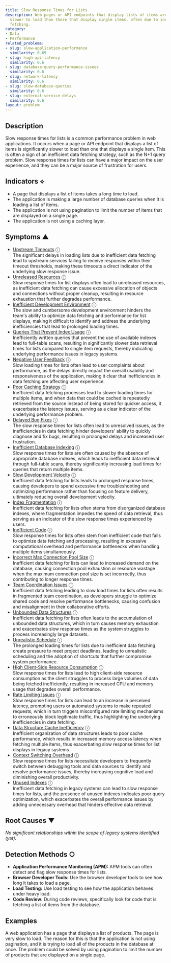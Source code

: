 ```yaml
---
title: Slow Response Times for Lists
description: Web pages or API endpoints that display lists of items are significantly
  slower to load than those that display single items, often due to inefficient data
  fetching.
category:
- Data
- Performance
related_problems:
- slug: slow-application-performance
  similarity: 0.65
- slug: high-api-latency
  similarity: 0.6
- slug: database-query-performance-issues
  similarity: 0.6
- slug: network-latency
  similarity: 0.6
- slug: slow-database-queries
  similarity: 0.6
- slug: external-service-delays
  similarity: 0.6
layout: problem
---
```


## Description
Slow response times for lists is a common performance problem in web applications. It occurs when a page or API endpoint that displays a list of items is significantly slower to load than one that displays a single item. This is often a sign of an inefficient data fetching strategy, such as the N+1 query problem. Slow response times for lists can have a major impact on the user experience, and they can be a major source of frustration for users.

## Indicators ⟡
- A page that displays a list of items takes a long time to load.
- The application is making a large number of database queries when it is loading a list of items.
- The application is not using pagination to limit the number of items that are displayed on a single page.
- The application is not using a caching layer.

## Symptoms ▲
- [Upstream Timeouts](upstream-timeouts.md) <span class="info-tooltip" title="Confidence: 0.730, Strength: 0.928">ⓘ</span>
<br/>  The significant delays in loading lists due to inefficient data fetching lead to upstream services failing to receive responses within their timeout thresholds, making these timeouts a direct indicator of the underlying slow response issue.
- [Unreleased Resources](unreleased-resources.md) <span class="info-tooltip" title="Confidence: 0.587, Strength: 0.889">ⓘ</span>
<br/>  Slow response times for list displays often lead to unreleased resources, as inefficient data fetching can cause excessive allocation of objects and connections without proper cleanup, resulting in resource exhaustion that further degrades performance.
- [Inefficient Development Environment](inefficient-development-environment.md) <span class="info-tooltip" title="Confidence: 0.530, Strength: 0.952">ⓘ</span>
<br/>  The slow and cumbersome development environment hinders the team's ability to optimize data fetching and performance for list displays, making it difficult to identify and address the underlying inefficiencies that lead to prolonged loading times.
- [Queries That Prevent Index Usage](queries-that-prevent-index-usage.md) <span class="info-tooltip" title="Confidence: 0.511, Strength: 0.917">ⓘ</span>
<br/>  Inefficiently written queries that prevent the use of available indexes lead to full-table scans, resulting in significantly slower data retrieval times for lists compared to single item requests, thereby indicating underlying performance issues in legacy systems.
- [Negative User Feedback](negative-user-feedback.md) <span class="info-tooltip" title="Confidence: 0.491, Strength: 0.939">ⓘ</span>
<br/>  Slow loading times for lists often lead to user complaints about performance, as the delays directly impact the overall usability and responsiveness of the application, making it clear that inefficiencies in data fetching are affecting user experience.
- [Poor Caching Strategy](poor-caching-strategy.md) <span class="info-tooltip" title="Confidence: 0.474, Strength: 0.880">ⓘ</span>
<br/>  Inefficient data fetching processes lead to slower loading times for multiple items, and when data that could be cached is repeatedly retrieved from the source instead of being stored for quicker access, it exacerbates the latency issues, serving as a clear indicator of the underlying performance problem.
- [Delayed Bug Fixes](delayed-bug-fixes.md) <span class="info-tooltip" title="Confidence: 0.472, Strength: 0.942">ⓘ</span>
<br/>  The slow response times for lists often lead to unresolved issues, as the inefficiencies in data fetching hinder developers' ability to quickly diagnose and fix bugs, resulting in prolonged delays and increased user frustration.
- [Inefficient Database Indexing](inefficient-database-indexing.md) <span class="info-tooltip" title="Confidence: 0.395, Strength: 0.940">ⓘ</span>
<br/>  Slow response times for lists are often caused by the absence of appropriate database indexes, which leads to inefficient data retrieval through full-table scans, thereby significantly increasing load times for queries that return multiple items.
- [Slow Development Velocity](slow-development-velocity.md) <span class="info-tooltip" title="Confidence: 0.380, Strength: 0.940">ⓘ</span>
<br/>  Inefficient data fetching for lists leads to prolonged response times, causing developers to spend excessive time troubleshooting and optimizing performance rather than focusing on feature delivery, ultimately reducing overall development velocity.
- [Index Fragmentation](index-fragmentation.md) <span class="info-tooltip" title="Confidence: 0.368, Strength: 0.914">ⓘ</span>
<br/>  Inefficient data fetching for lists often stems from disorganized database indexes, where fragmentation impedes the speed of data retrieval, thus serving as an indicator of the slow response times experienced by users.
- [Inefficient Code](inefficient-code.md) <span class="info-tooltip" title="Confidence: 0.365, Strength: 0.912">ⓘ</span>
<br/>  Slow response times for lists often stem from inefficient code that fails to optimize data fetching and processing, resulting in excessive computational overhead and performance bottlenecks when handling multiple items simultaneously.
- [Incorrect Max Connection Pool Size](incorrect-max-connection-pool-size.md) <span class="info-tooltip" title="Confidence: 0.349, Strength: 0.903">ⓘ</span>
<br/>  Inefficient data fetching for lists can lead to increased demand on the database, causing connection pool exhaustion or resource wastage when the maximum connection pool size is set incorrectly, thus contributing to longer response times.
- [Team Coordination Issues](team-coordination-issues.md) <span class="info-tooltip" title="Confidence: 0.346, Strength: 0.920">ⓘ</span>
<br/>  Inefficient data fetching leading to slow load times for lists often results in fragmented team coordination, as developers struggle to optimize shared code and resolve performance bottlenecks, causing confusion and misalignment in their collaborative efforts.
- [Unbounded Data Structures](unbounded-data-structures.md) <span class="info-tooltip" title="Confidence: 0.344, Strength: 0.902">ⓘ</span>
<br/>  Inefficient data fetching for lists often leads to the accumulation of unbounded data structures, which in turn causes memory exhaustion and exacerbates slow response times as the system struggles to process increasingly large datasets.
- [Unrealistic Schedule](unrealistic-schedule.md) <span class="info-tooltip" title="Confidence: 0.342, Strength: 0.898">ⓘ</span>
<br/>  The prolonged loading times for lists due to inefficient data fetching create pressure to meet project deadlines, leading to unrealistic scheduling and the adoption of shortcuts that further compromise system performance.
- [High Client-Side Resource Consumption](high-client-side-resource-consumption.md) <span class="info-tooltip" title="Confidence: 0.330, Strength: 0.929">ⓘ</span>
<br/>  Slow response times for lists lead to high client-side resource consumption as the client struggles to process large volumes of data being fetched inefficiently, resulting in increased CPU and memory usage that degrades overall performance.
- [Rate Limiting Issues](rate-limiting-issues.md) <span class="info-tooltip" title="Confidence: 0.329, Strength: 0.938">ⓘ</span>
<br/>  Slow response times for lists can lead to an increase in perceived latency, prompting users or automated systems to make repeated requests, which in turn triggers misconfigured rate limiting mechanisms to erroneously block legitimate traffic, thus highlighting the underlying inefficiencies in data fetching.
- [Data Structure Cache Inefficiency](data-structure-cache-inefficiency.md) <span class="info-tooltip" title="Confidence: 0.321, Strength: 0.933">ⓘ</span>
<br/>  Inefficient organization of data structures leads to poor cache performance, which results in increased memory access latency when fetching multiple items, thus exacerbating slow response times for list displays in legacy systems.
- [Context Switching Overhead](context-switching-overhead.md) <span class="info-tooltip" title="Confidence: 0.318, Strength: 0.908">ⓘ</span>
<br/>  Slow response times for lists necessitate developers to frequently switch between debugging tools and data sources to identify and resolve performance issues, thereby increasing cognitive load and diminishing overall productivity.
- [Unused Indexes](unused-indexes.md) <span class="info-tooltip" title="Confidence: 0.302, Strength: 0.854">ⓘ</span>
<br/>  Inefficient data fetching in legacy systems can lead to slow response times for lists, and the presence of unused indexes indicates poor query optimization, which exacerbates the overall performance issues by adding unnecessary overhead that hinders effective data retrieval.

## Root Causes ▼

*No significant relationships within the scope of legacy systems identified (yet).*

## Detection Methods ○
- **Application Performance Monitoring (APM):** APM tools can often detect and flag slow response times for lists.
- **Browser Developer Tools:** Use the browser developer tools to see how long it takes to load a page.
- **Load Testing:** Use load testing to see how the application behaves under heavy load.
- **Code Review:** During code reviews, specifically look for code that is fetching a list of items from the database.

## Examples
A web application has a page that displays a list of products. The page is very slow to load. The reason for this is that the application is not using pagination, and it is trying to load all of the products in the database at once. The problem could be solved by using pagination to limit the number of products that are displayed on a single page.
